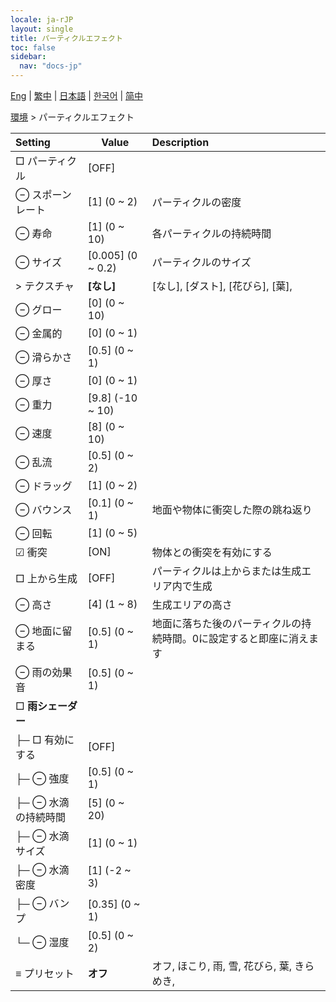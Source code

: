 ```yaml
---
locale: ja-rJP
layout: single
title: パーティクルエフェクト
toc: false
sidebar:
  nav: "docs-jp"
---
```

[Eng](/dancexr/menu/2025.4/scene/particles) | [繁中](/tw/dancexr/menu/2025.4/scene/particles) | [日本語](/jp/dancexr/menu/2025.4/scene/particles) | [한국어](/kr/dancexr/menu/2025.4/scene/particles) | [简中](/zh/dancexr/menu/2025.4/scene/particles)

[環境](../menu#環境) > パーティクルエフェクト



| Setting | Value | Description |
| :--- | --- | :--- |
|  □ パーティクル| [OFF] | 
|  ⊖ スポーンレート| [1] (0 ~ 2) | パーティクルの密度
|  ⊖ 寿命| [1] (0 ~ 10) | 各パーティクルの持続時間
|  ⊖ サイズ| [0.005] (0 ~ 0.2) | パーティクルのサイズ
|  > テクスチャ| **[なし]** | [なし], [ダスト], [花びら], [葉],  |
|  ⊖ グロー| [0] (0 ~ 10) | 
|  ⊖ 金属的| [0] (0 ~ 1) | 
|  ⊖ 滑らかさ| [0.5] (0 ~ 1) | 
|  ⊖ 厚さ| [0] (0 ~ 1) | 
|  ⊖ 重力| [9.8] (-10 ~ 10) | 
|  ⊖ 速度| [8] (0 ~ 10) | 
|  ⊖ 乱流| [0.5] (0 ~ 2) | 
|  ⊖ ドラッグ| [1] (0 ~ 2) | 
|  ⊖ バウンス| [0.1] (0 ~ 1) | 地面や物体に衝突した際の跳ね返り
|  ⊖ 回転| [1] (0 ~ 5) | 
|  ☑ 衝突| [ON] | 物体との衝突を有効にする
|  □ 上から生成| [OFF] | パーティクルは上からまたは生成エリア内で生成
|  ⊖ 高さ| [4] (1 ~ 8) | 生成エリアの高さ
|  ⊖ 地面に留まる| [0.5] (0 ~ 1) | 地面に落ちた後のパーティクルの持続時間。0に設定すると即座に消えます
|  ⊖ 雨の効果音| [0.5] (0 ~ 1) | 
|  □ **雨シェーダー**| | 
| ├─ □ 有効にする| [OFF] | 
| ├─ ⊖ 強度| [0.5] (0 ~ 1) | 
| ├─ ⊖ 水滴の持続時間| [5] (0 ~ 20) | 
| ├─ ⊖ 水滴サイズ| [1] (0 ~ 1) | 
| ├─ ⊖ 水滴密度| [1] (-2 ~ 3) | 
| ├─ ⊖ バンプ| [0.35] (0 ~ 1) | 
| └─ ⊖ 湿度| [0.5] (0 ~ 2) | 
|  ≡ プリセット| **オフ** | オフ, ほこり, 雨, 雪, 花びら, 葉, きらめき,  |
